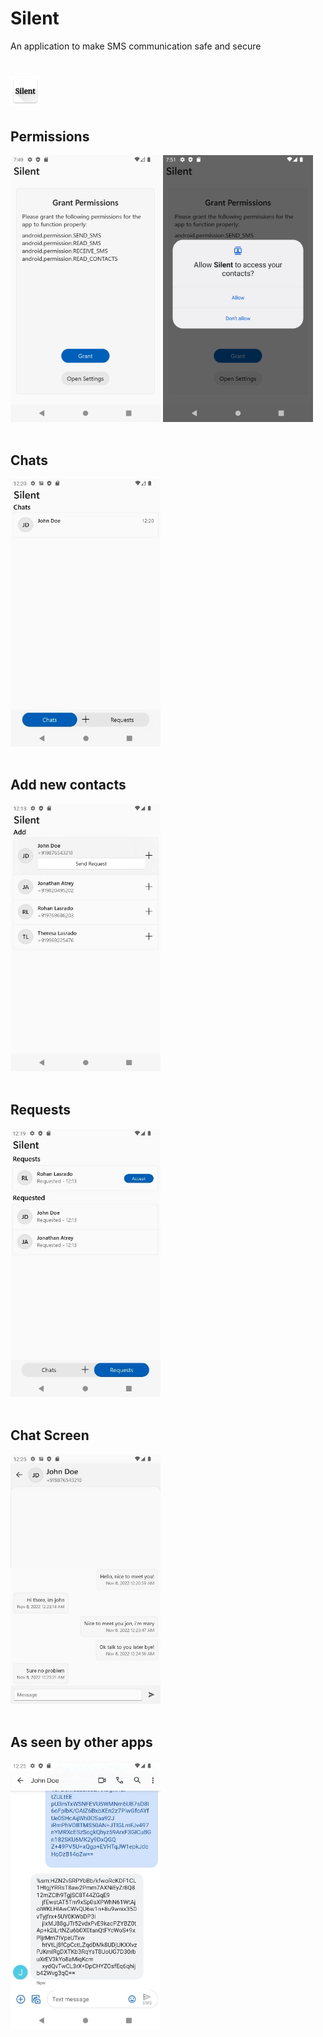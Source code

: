 
# Silent
An application to make SMS communication safe and secure

# <img src=".readme/ic_launcher.png" alt="icon" width="48"/>

## Permissions
<img src=".readme/permission.png" alt="icon" width="240"/>
<img src=".readme/permission_system.png" alt="icon" width="240"/>
<br><br>

## Chats
<img src=".readme/chats.png" alt="icon" width="240"/>
<br><br>

## Add new contacts
<img src=".readme/add.png" alt="icon" width="240"/>
<br><br>

## Requests
<img src=".readme/requests.png" alt="icon" width="240"/>
<br><br>

## Chat Screen
<img src=".readme/messages.png" alt="icon" width="240"/>
<br><br>

## As seen by other apps
<img src=".readme/other.png" alt="icon" width="240"/>
<br><br>
